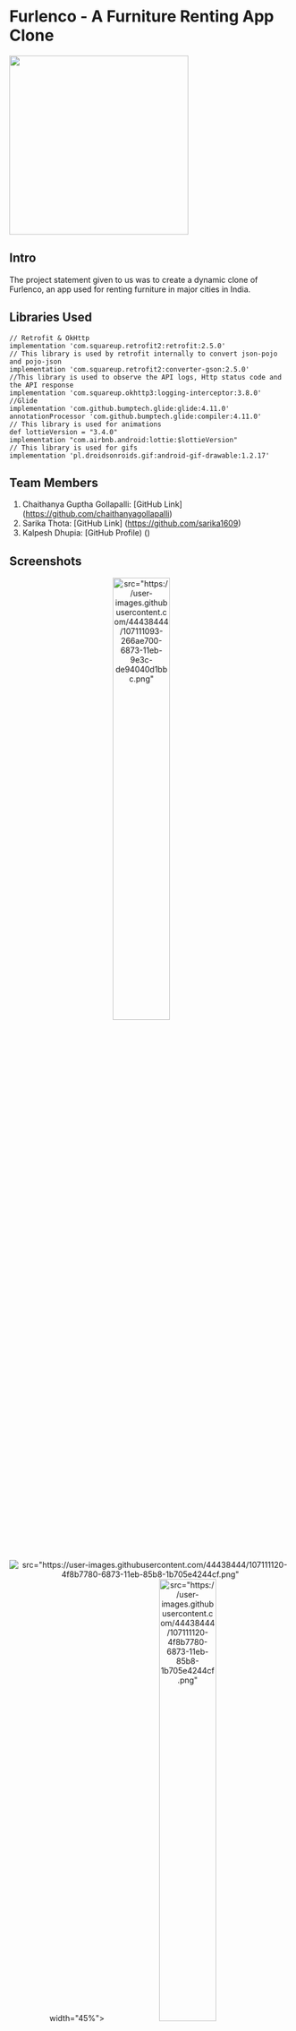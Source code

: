# Furlenco - A Furniture Renting App Clone

<img src="https://upload.wikimedia.org/wikipedia/commons/8/81/Furlenco.jpg" width="320">

## Intro

The project statement given to us was to create a dynamic clone of Furlenco, an app used for renting furniture in major cities in India.

## Libraries Used
    // Retrofit & OkHttp
    implementation 'com.squareup.retrofit2:retrofit:2.5.0'
    // This library is used by retrofit internally to convert json-pojo and pojo-json
    implementation 'com.squareup.retrofit2:converter-gson:2.5.0'
    //This library is used to observe the API logs, Http status code and the API response
    implementation 'com.squareup.okhttp3:logging-interceptor:3.8.0'
    //Glide
    implementation 'com.github.bumptech.glide:glide:4.11.0'
    annotationProcessor 'com.github.bumptech.glide:compiler:4.11.0'
    // This library is used for animations
    def lottieVersion = "3.4.0"
    implementation "com.airbnb.android:lottie:$lottieVersion"
    // This library is used for gifs
    implementation 'pl.droidsonroids.gif:android-gif-drawable:1.2.17'


## Team Members

1) Chaithanya Guptha Gollapalli: [GitHub Link] (https://github.com/chaithanyagollapalli)
2) Sarika Thota: [GitHub Link] (https://github.com/sarika1609)
3) Kalpesh Dhupia: [GitHub Profile) ()

## Screenshots 

<p align="center">
  <img alt=src="https://user-images.githubusercontent.com/44438444/107111093-266ae700-6873-11eb-9e3c-de94040d1bbc.png" width="45%">
&nbsp; &nbsp; &nbsp; &nbsp;
  <img alt=src="https://user-images.githubusercontent.com/44438444/107111120-4f8b7780-6873-11eb-85b8-1b705e4244cf.png"> width="45%">
    &nbsp; &nbsp; &nbsp; &nbsp;
     <img alt=src="https://user-images.githubusercontent.com/44438444/107111120-4f8b7780-6873-11eb-85b8-1b705e4244cf.png" width="45%">
</p>

## Cloned App
<img src="https://media1.giphy.com/media/Xvik9fIBTKTyG0sm6I/giphy.gif"/>

